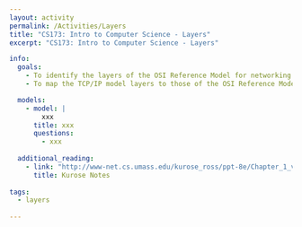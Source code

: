 ```yaml
---
layout: activity
permalink: /Activities/Layers
title: "CS173: Intro to Computer Science - Layers"
excerpt: "CS173: Intro to Computer Science - Layers"

info:
  goals: 
    - To identify the layers of the OSI Reference Model for networking
    - To map the TCP/IP model layers to those of the OSI Reference Model

  models:
    - model: |
        xxx
      title: xxx
      questions:
        - xxx
        
  additional_reading:
    - link: "http://www-net.cs.umass.edu/kurose_ross/ppt-8e/Chapter_1_v8.1.pptx"
      title: Kurose Notes
          
tags:
  - layers
 
---
```


